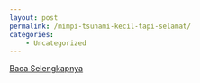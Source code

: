 ```yaml
---
layout: post
permalink: /mimpi-tsunami-kecil-tapi-selamat/
categories:
    - Uncategorized
---
```


[Baca Selengkapnya](/04)